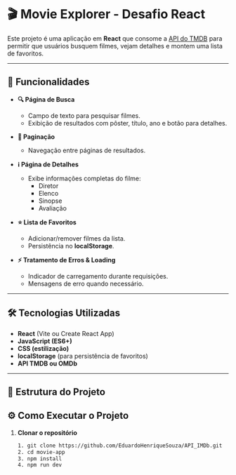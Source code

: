 # 🎬 Movie Explorer - Desafio React

Este projeto é uma aplicação em **React** que consome a [API do TMDB](https://www.themoviedb.org/) para permitir que usuários busquem filmes, vejam detalhes e montem uma lista de favoritos.

---

## 🚀 Funcionalidades

- **🔍 Página de Busca**
  - Campo de texto para pesquisar filmes.
  - Exibição de resultados com pôster, título, ano e botão para detalhes.

- **📑 Paginação**
  - Navegação entre páginas de resultados.

- **ℹ️ Página de Detalhes**
  - Exibe informações completas do filme:
    - Diretor
    - Elenco
    - Sinopse
    - Avaliação

- **⭐ Lista de Favoritos**
  - Adicionar/remover filmes da lista.
  - Persistência no **localStorage**.

- **⚡ Tratamento de Erros & Loading**
  - Indicador de carregamento durante requisições.
  - Mensagens de erro quando necessário.

---

## 🛠️ Tecnologias Utilizadas

- **React** (Vite ou Create React App)
- **JavaScript (ES6+)**
- **CSS (estilização)**
- **localStorage** (para persistência de favoritos)
- **API TMDB ou OMDb**

---

## 📂 Estrutura do Projeto


## ⚙️ Como Executar o Projeto

1. **Clonar o repositório**
   ```bash
   1. git clone https://github.com/EduardoHenriqueSouza/API_IMDb.git
   2. cd movie-app
   3. npm install
   4. npm run dev

